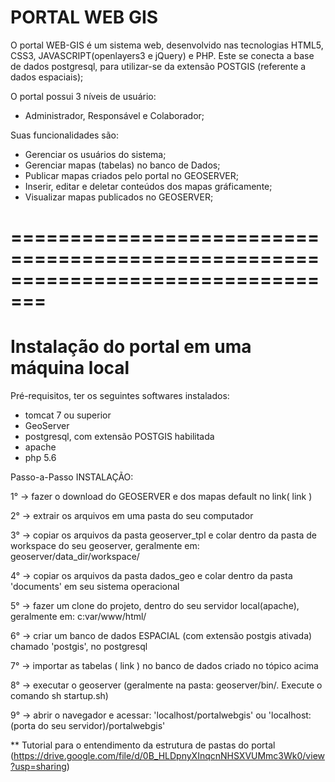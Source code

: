 # PORTAL WEB GIS

O portal WEB-GIS é um sistema web, desenvolvido nas tecnologias HTML5, CSS3, JAVASCRIPT(openlayers3 e jQuery) e PHP.
Este se conecta a base de dados postgresql, para utilizar-se da extensão POSTGIS (referente a dados espaciais);

O portal possui 3 níveis de usuário:
  - Administrador, Responsável e Colaborador;

Suas funcionalidades são:
 - Gerenciar os usuários do sistema;
 - Gerenciar mapas (tabelas) no banco de Dados;
 - Publicar mapas criados pelo portal no GEOSERVER;
 - Inserir, editar e deletar conteúdos dos mapas gráficamente;
 - Visualizar mapas publicados no GEOSERVER;

=================================================================================
=================================================================================
 # Instalação do portal em uma máquina local


Pré-requisitos, ter os seguintes softwares instalados:
 - tomcat 7 ou superior
 - GeoServer
 - postgresql, com extensão POSTGIS habilitada
 - apache
 - php 5.6


Passo-a-Passo INSTALAÇÃO:

 1° -> fazer o download do GEOSERVER e dos mapas default no link( link ) 
 
 2° -> extrair os arquivos em uma pasta do seu computador
 
 3° -> copiar os arquivos da pasta geoserver_tpl e colar dentro da pasta de workspace do seu geoserver, geralmente em: geoserver/data_dir/workspace/
 
 4° -> copiar os arquivos da pasta dados_geo e colar dentro da pasta 'documents' em seu sistema operacional
 
 5° -> fazer um clone do projeto, dentro do seu servidor local(apache), geralmente em: c:var/www/html/
 
 6° -> criar um banco de dados ESPACIAL (com extensão postgis ativada) chamado 'postgis', no postgresql
 
 7° -> importar as tabelas ( link ) no banco de dados criado no tópico acima
 
 8° -> executar o geoserver (geralmente na pasta: geoserver/bin/. Execute o comando sh startup.sh)
 
 9° -> abrir o navegador e acessar: 'localhost/portalwebgis' ou 'localhost:(porta do seu servidor)/portalwebgis'
 

 ** Tutorial para o entendimento da estrutura de pastas do portal (https://drive.google.com/file/d/0B_HLDpnyXInqcnNHSXVUMmc3Wk0/view?usp=sharing)
